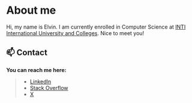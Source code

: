 # About me 
Hi, my name is Elvin. I am currently enrolled in Computer Science at [INTI International University and Colleges](https://newinti.edu.my/). Nice to meet you!

## 📫 Contact
**You can reach me here:**
> - [LinkedIn](https://www.linkedin.com/in/elvin-ng-eng-kit/)
> - [Stack Overflow](https://stackoverflow.com/users/22286291/elvin-is-coding)
> - [X](https://twitter.com/elvinny404)
